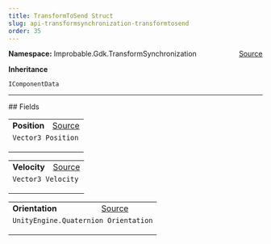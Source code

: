 ```yaml
---
title: TransformToSend Struct
slug: api-transformsynchronization-transformtosend
order: 35
---
```


<p><b>Namespace:</b> Improbable.Gdk.TransformSynchronization<span style="float: right"><a href="https://www.github.com/spatialos/gdk-for-unity/blob/0.3.3/workers/unity/Packages/io.improbable.gdk.transformsynchronization/Components/TransformToSend.cs/#L6">Source</a></span></p>



</p>
<p><b>Inheritance</b></p>

<code>IComponentData</code>






</p>
<hr style="width:100%; border-top-color:#d8d8d8" />
## Fields


</p>


<table class="io-api-doc">    <tr>        <td class="io-api-doc-name"><a id="position"></a><b>Position</b></td>        <td class="io-api-doc-source"><a href="https://www.github.com/spatialos/gdk-for-unity/blob/0.3.3/workers/unity/Packages/io.improbable.gdk.transformsynchronization/Components/TransformToSend.cs/#L8">Source</a></td>    </tr>    <tr>        <td class="io-api-doc-content" colspan="2"><code>Vector3 Position</code></p></td>    </tr></table>
<table class="io-api-doc">    <tr>        <td class="io-api-doc-name"><a id="velocity"></a><b>Velocity</b></td>        <td class="io-api-doc-source"><a href="https://www.github.com/spatialos/gdk-for-unity/blob/0.3.3/workers/unity/Packages/io.improbable.gdk.transformsynchronization/Components/TransformToSend.cs/#L9">Source</a></td>    </tr>    <tr>        <td class="io-api-doc-content" colspan="2"><code>Vector3 Velocity</code></p></td>    </tr></table>
<table class="io-api-doc">    <tr>        <td class="io-api-doc-name"><a id="orientation"></a><b>Orientation</b></td>        <td class="io-api-doc-source"><a href="https://www.github.com/spatialos/gdk-for-unity/blob/0.3.3/workers/unity/Packages/io.improbable.gdk.transformsynchronization/Components/TransformToSend.cs/#L10">Source</a></td>    </tr>    <tr>        <td class="io-api-doc-content" colspan="2"><code>UnityEngine.Quaternion Orientation</code></p></td>    </tr></table>








